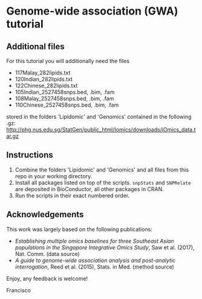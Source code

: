 # Genome-wide association (GWA) tutorial

## Additional files

For this tutorial you will additionally need the files

- 117Malay_282lipids.txt
- 120Indian_282lipids.txt
- 122Chinese_282lipids.txt
- 105Indian_2527458snps.bed, .bim, .fam
- 108Malay_2527458snps.bed, .bim, .fam
- 110Chinese_2527458snps.bed, .bim, .fam

stored in the folders 'Lipidomic' and 'Genomics' contained in the following .gz:
http://phg.nus.edu.sg/StatGen/public_html/Iomics/downloads/iOmics_data.tar.gz

## Instructions

1. Combine the folders 'Lipidomic' and 'Genomics' and all files from this repo in your working directory.
2. Install all packages listed on top of the scripts. `snpStats` and `SNPRelate` are deposited in BioConductor, all other packages in CRAN.
3. Run the scripts in their exact numbered order.

## Acknowledgements

This work was largely based on the following publications:

- *Establishing multiple omics baselines for three Southeast Asian populations in the Singapore Integrative Omics Study*, Saw et al. (2017), Nat. Comm. (data source)
- *A guide to genome-wide association analysis and post-analytic interrogation*, Reed et al. (2015), Stats. in Med. (method source)

Enjoy, any feedback is welcome!

Francisco
